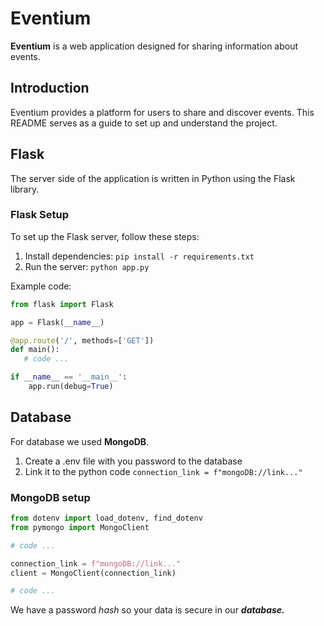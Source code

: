 # Eventium

**Eventium** is a web application designed for sharing information about events.

## Introduction

Eventium provides a platform for users to share and discover events. This README serves as a guide to set up and understand the project.

## Flask

The server side of the application is written in Python using the Flask library.

### Flask Setup

To set up the Flask server, follow these steps:

1. Install dependencies: `pip install -r requirements.txt`
2. Run the server: `python app.py`

Example code:

```python
from flask import Flask

app = Flask(__name__)

@app.route('/', methods=['GET'])
def main():
   # code ...

if __name__ == '__main__':
    app.run(debug=True)
```
## Database
For database we used **MongoDB**.

1. Create a .env file with you password to the database
2. Link it to the python code `connection_link = f"mongoDB://link..."`

### MongoDB setup
```python
from dotenv import load_dotenv, find_dotenv
from pymongo import MongoClient

# code ...

connection_link = f"mongoDB://link..."
client = MongoClient(connection_link)

# code ...
```

We have a password *hash* so your data is secure in our ***database.***